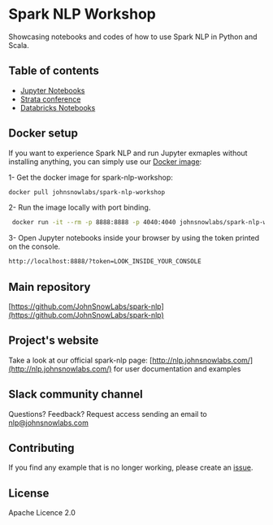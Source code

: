 # Spark NLP Workshop

Showcasing notebooks and codes of how to use Spark NLP in Python and Scala.

## Table of contents

* [Jupyter Notebooks](https://github.com/JohnSnowLabs/spark-nlp-workshop/tree/master/jupyter)
* [Strata conference](https://github.com/JohnSnowLabs/spark-nlp-workshop/tree/master/strata)
* [Databricks Notebooks](https://github.com/JohnSnowLabs/spark-nlp-workshop/tree/master/databricks)

## Docker setup

If you want to experience Spark NLP and run Jupyter exmaples without installing anything, you can simply use our [Docker image](https://hub.docker.com/r/johnsnowlabs/spark-nlp-workshop):

1- Get the docker image for spark-nlp-workshop:

```bash
docker pull johnsnowlabs/spark-nlp-workshop
```

2- Run the image locally with port binding.

```bash
 docker run -it --rm -p 8888:8888 -p 4040:4040 johnsnowlabs/spark-nlp-workshop
```

3- Open Jupyter notebooks inside your browser by using the token printed on the console.

```bash
http://localhost:8888/?token=LOOK_INSIDE_YOUR_CONSOLE
```

## Main repository

[https://github.com/JohnSnowLabs/spark-nlp](https://github.com/JohnSnowLabs/spark-nlp)

## Project's website

Take a look at our official spark-nlp page: [http://nlp.johnsnowlabs.com/](http://nlp.johnsnowlabs.com/) for user documentation and examples

## Slack community channel

Questions? Feedback? Request access sending an email to nlp@johnsnowlabs.com

## Contributing

If you find any example that is no longer working, please create an [issue](https://github.com/JohnSnowLabs/spark-nlp-workshop/issues).

## License

Apache Licence 2.0
